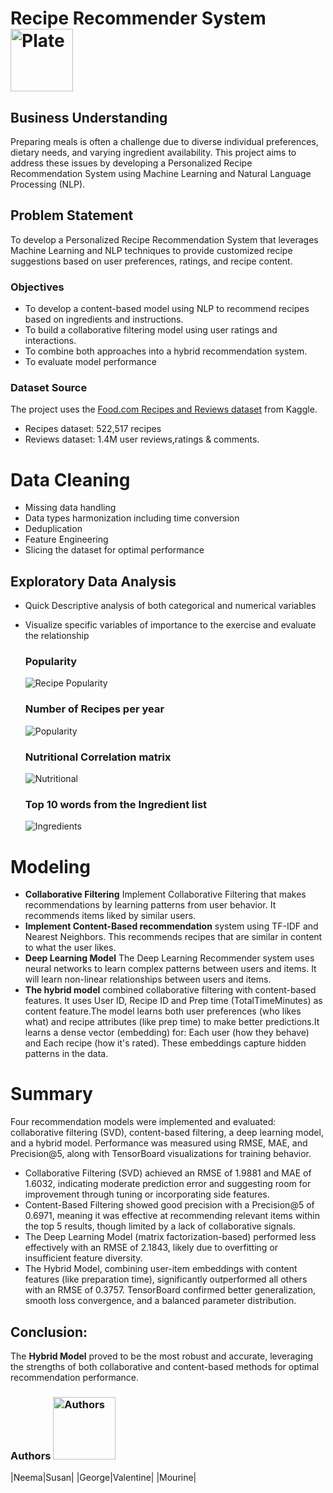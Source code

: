 # Recipe Recommender System  <img src="https://raw.githubusercontent.com/mmuirigo/Group-6-Capstone-Project/main/plate.png" alt="Plate" width="100"/> 
## Business Understanding
Preparing meals is often a challenge due to diverse individual preferences, dietary needs, and varying ingredient availability. This project aims to address these issues by developing a Personalized Recipe Recommendation System using Machine Learning and Natural Language Processing (NLP).
## Problem Statement
To develop a Personalized Recipe Recommendation System that leverages Machine Learning and NLP techniques to provide customized recipe suggestions based on user preferences, ratings, and recipe content.
### Objectives
- To develop a content-based model using NLP to recommend recipes based on ingredients and instructions.
- To build a collaborative filtering model using user ratings and interactions.
- To combine both approaches into a hybrid recommendation system.
- To evaluate model performance
### Dataset Source
  The project uses the [Food.com Recipes and Reviews dataset](https://www.kaggle.com/datasets/irkaal/foodcom-recipes-and-reviews) from Kaggle.
   -   Recipes dataset: 522,517 recipes
   -   Reviews dataset: 1.4M user reviews,ratings & comments.
# Data Cleaning 
- Missing data handling
- Data types harmonization including time conversion
- Deduplication
- Feature Engineering
- Slicing the dataset for optimal performance
## Exploratory Data Analysis
- Quick Descriptive analysis of both categorical and numerical variables
- Visualize specific variables of importance to the exercise and evaluate the relationship
  ### Popularity
     ![Recipe Popularity](https://github.com/mmuirigo/Group-6-Capstone-Project/blob/main/Popularity.png)
  ### Number of Recipes per year
    ![Popularity](https://github.com/mmuirigo/Group-6-Capstone-Project/blob/main/RecipePerYear.png)

  ### Nutritional Correlation matrix
    ![Nutritional](https://github.com/mmuirigo/Group-6-Capstone-Project/blob/main/Nutritional.png)
  
   ### Top 10 words from the Ingredient list
    ![Ingredients](https://github.com/mmuirigo/Group-6-Capstone-Project/blob/main/Top10Ingredients.png)

# Modeling
- **Collaborative Filtering** Implement Collaborative Filtering that makes recommendations by learning patterns from user behavior. It recommends items liked by similar users.
- **Implement Content-Based recommendation** system using TF-IDF and Nearest Neighbors. This recommends recipes that are similar in content to what the user likes.
- **Deep Learning Model** The Deep Learning Recommender system uses neural networks to learn complex patterns between users and items. It will learn non-linear relationships between users and items.
- **The hybrid model** combined collaborative filtering with content-based features. It uses User ID, Recipe ID and Prep time (TotalTimeMinutes) as content feature.The model learns both user preferences (who likes what) and recipe attributes (like prep time) to make better predictions.It learns a dense vector (embedding) for: Each user (how they behave) and Each recipe (how it's rated). These embeddings capture hidden patterns in the data.

# Summary
Four recommendation models were implemented and evaluated: collaborative filtering (SVD), content-based filtering, a deep learning model, and a hybrid model. Performance was measured using RMSE, MAE, and Precision@5, along with TensorBoard visualizations for training behavior.
- Collaborative Filtering (SVD) achieved an RMSE of 1.9881 and MAE of 1.6032, indicating moderate prediction error and suggesting room for improvement through tuning or incorporating side features.
- Content-Based Filtering showed good precision with a Precision@5 of 0.6971, meaning it was effective at recommending relevant items within the top 5 results, though limited by a lack of collaborative signals.
- The Deep Learning Model (matrix factorization-based) performed less effectively with an RMSE of 2.1843, likely due to overfitting or insufficient feature diversity.
- The Hybrid Model, combining user-item embeddings with content features (like preparation time), significantly outperformed all others with an RMSE of 0.3757. TensorBoard confirmed better generalization, smooth loss convergence, and a balanced parameter distribution.

## Conclusion:
The **Hybrid Model** proved to be the most robust and accurate, leveraging the strengths of both collaborative and content-based methods for optimal recommendation performance.



### Authors <img src="https://raw.githubusercontent.com/mmuirigo/Group-6-Capstone-Project/main/Authors.png" alt="Authors" width="100"/> 
|Neema|Susan|
|George|Valentine|
|Mourine|
